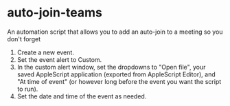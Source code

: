 # auto-join-teams
An automation script that allows you to add an auto-join to a meeting so you don't forget

1. Create a new event.
2. Set the event alert to Custom.
3. In the custom alert window, set the dropdowns to "Open file", your saved AppleScript application (exported from AppleScript Editor), and "At time of event" (or however long before the event you want the script to run).
4. Set the date and time of the event as needed.
